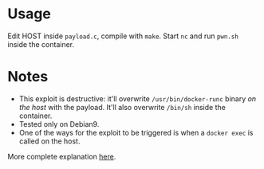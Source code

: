 # Usage
Edit HOST inside `payload.c`, compile with `make`. Start `nc` and run `pwn.sh` inside the container.

# Notes
- This exploit is destructive: it'll overwrite `/usr/bin/docker-runc` binary *on the host* with the
payload. It'll also overwrite `/bin/sh` inside the container.
- Tested only on Debian9.
- One of the ways for the exploit to be triggered is when a `docker exec` is called on the host.

More complete explanation [here](https://github.com/lxc/lxc/commit/6400238d08cdf1ca20d49bafb85f4e224348bf9d).
